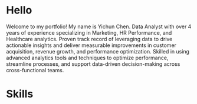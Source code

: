 # Hello
Welcome to my portfolio! My name is Yichun Chen. 
Data Analyst with over 4 years of experience specializing in Marketing, HR Performance, and Healthcare analytics. Proven track record of leveraging data to drive actionable insights and deliver measurable improvements in customer acquisition, revenue growth, and performance optimization. Skilled in using advanced analytics tools and techniques to optimize performance, streamline processes, and support data-driven decision-making across cross-functional teams.

# Skills
